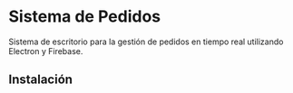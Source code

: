 # Sistema de Pedidos

Sistema de escritorio para la gestión de pedidos en tiempo real utilizando Electron y Firebase.

## Instalación 